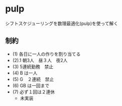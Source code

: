 # pulp

シフトスケジューリングを数理最適化(pulp)を使って解く

## 制約
- (1) 各日に一人の作りを割り当てる
- (2).1 朝3人　昼３人　夜2人
- (3) 5連続勤務　禁止
- (4) B は一人
- (5) G　２連続　禁止
- (6) GB は一回まで
- (7) 必ず１回は２連休
  -  未実装
